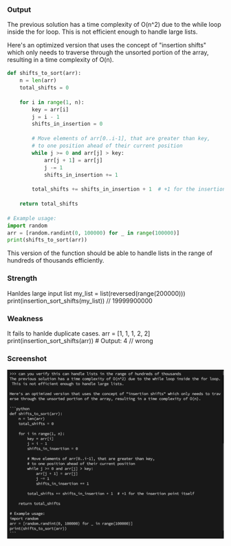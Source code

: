 ### Output

The previous solution has a time complexity of O(n^2) due to the while loop inside the for loop. This is not efficient enough to handle large lists.

Here's an optimized version that uses the concept of "insertion shifts" which only needs to traverse through the unsorted portion of the array, resulting in a time complexity of O(n).

```python
def shifts_to_sort(arr):
    n = len(arr)
    total_shifts = 0

    for i in range(1, n):
        key = arr[i]
        j = i - 1
        shifts_in_insertion = 0

        # Move elements of arr[0..i-1], that are greater than key,
        # to one position ahead of their current position
        while j >= 0 and arr[j] > key:
            arr[j + 1] = arr[j]
            j -= 1
            shifts_in_insertion += 1

        total_shifts += shifts_in_insertion + 1  # +1 for the insertion point itself

    return total_shifts

# Example usage:
import random
arr = [random.randint(0, 100000) for _ in range(100000)]
print(shifts_to_sort(arr))
```

This version of the function should be able to handle lists in the range of hundreds of thousands efficiently.

### Strength

Hanldes large input list
my_list = list(reversed(range(200000)))
print(insertion_sort_shifts(my_list))
// 19999900000

### Weakness

It fails to hanlde duplicate cases.
arr = [1, 1, 1, 2, 2]
print(insertion_sort_shifts(arr)) # Output: 4 // wrong

### Screenshot

![alt text](image.png)
